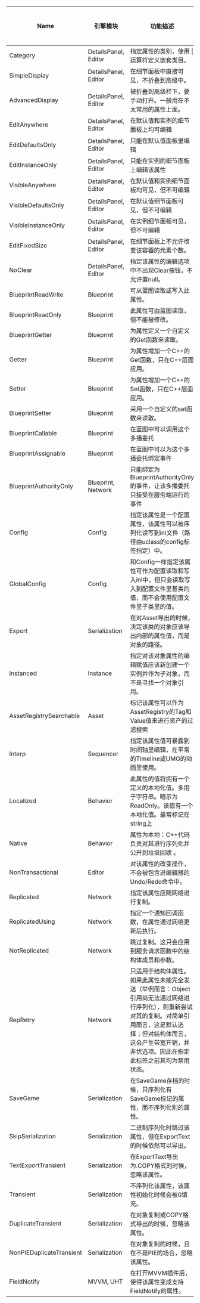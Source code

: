 |Name                                |引擎模块                |功能描述                                                                                                                                                                                                                                                            |常用程度|
|------------------------------------|--------------------|----------------------------------------------------------------------------------------------------------------------------------------------------------------------------------------------------------------------------------------------------------------|----|
|Category                            |DetailsPanel, Editor|指定属性的类别，使用 &#124; 运算符定义嵌套类目。                                                                                                                                                                                                                                         |5   |
|SimpleDisplay                       |DetailsPanel, Editor|在细节面板中直接可见，不折叠到高级中。                                                                                                                                                                                                                                             |3   |
|AdvancedDisplay                     |DetailsPanel, Editor|被折叠到高级栏下，要手动打开。一般用在不太常用的属性上面。                                                                                                                                                                                                                                   |5   |
|EditAnywhere                        |DetailsPanel, Editor|在默认值和实例的细节面板上均可编辑                                                                                                                                                                                                                                               |5   |
|EditDefaultsOnly                    |DetailsPanel, Editor|只能在默认值面板里编辑                                                                                                                                                                                                                                                     |5   |
|EditInstanceOnly                    |DetailsPanel, Editor|只能在实例的细节面板上编辑该属性                                                                                                                                                                                                                                                |5   |
|VisibleAnywhere                     |DetailsPanel, Editor|在默认值和实例细节面板均可见，但不可编辑                                                                                                                                                                                                                                            |5   |
|VisibleDefaultsOnly                 |DetailsPanel, Editor|在默认值细节面板可见，但不可编辑                                                                                                                                                                                                                                                |5   |
|VisibleInstanceOnly                 |DetailsPanel, Editor|在实例细节面板可见，但不可编辑                                                                                                                                                                                                                                                 |5   |
|EditFixedSize                       |DetailsPanel, Editor|在细节面板上不允许改变该容器的元素个数。                                                                                                                                                                                                                                            |3   |
|NoClear                             |DetailsPanel, Editor|指定该属性的编辑选项中不出现Clear按钮，不允许置null。                                                                                                                                                                                                                                 |3   |
|BlueprintReadWrite                  |Blueprint           |可从蓝图读取或写入此属性。                                                                                                                                                                                                                                                   |5   |
|BlueprintReadOnly                   |Blueprint           |此属性可由蓝图读取，但不能被修改。                                                                                                                                                                                                                                               |5   |
|BlueprintGetter                     |Blueprint           |为属性定义一个自定义的Get函数来读取。                                                                                                                                                                                                                                            |3   |
|Getter                              |Blueprint           |为属性增加一个C++的Get函数，只在C++层面应用。                                                                                                                                                                                                                                     |3   |
|Setter                              |Blueprint           |为属性增加一个C++的Set函数，只在C++层面应用。                                                                                                                                                                                                                                     |3   |
|BlueprintSetter                     |Blueprint           |采用一个自定义的set函数来读取。                                                                                                                                                                                                                                               |3   |
|BlueprintCallable                   |Blueprint           |在蓝图中可以调用这个多播委托                                                                                                                                                                                                                                                  |3   |
|BlueprintAssignable                 |Blueprint           |在蓝图中可以为这个多播委托绑定事件                                                                                                                                                                                                                                               |3   |
|BlueprintAuthorityOnly              |Blueprint, Network  |只能绑定为BlueprintAuthorityOnly的事件，让该多播委托只接受在服务端运行的事件                                                                                                                                                                                                               |3   |
|Config                              |Config              |指定该属性是一个配置属性，该属性可以被序列化读写到ini文件（路径由uclass的config标签指定）中。                                                                                                                                                                                                          |3   |
|GlobalConfig                        |Config              |和Config一样指定该属性可作为配置读取和写入ini中，但只会读取写入到配置文件里基类的值，而不会使用配置文件里子类里的值。                                                                                                                                                                                                 |3   |
|Export                              |Serialization       |在对Asset导出的时候，决定该类的对象应该导出内部的属性值，而是对象的路径。                                                                                                                                                                                                                         |1   |
|Instanced                           |Instance            |指定对该对象属性的编辑赋值应该新创建一个实例并作为子对象，而不是寻找一个对象引用。                                                                                                                                                                                                                       |3   |
|AssetRegistrySearchable             |Asset               |标记该属性可以作为AssetRegistry的Tag和Value值来进行资产的过滤搜索                                                                                                                                                                                                                     |3   |
|Interp                              |Sequencer           |指定该属性值可暴露到时间轴里编辑，在平常的Timeline或UMG的动画里使用。                                                                                                                                                                                                                        |3   |
|Localized                           |Behavior            |此属性的值将拥有一个定义的本地化值。多用于字符串。暗示为 ReadOnly。该值有一个本地化值。最常标记在string上                                                                                                                                                                                                    |    |
|Native                              |Behavior            |属性为本地：C++代码负责对其进行序列化并公开到垃圾回收 。                                                                                                                                                                                                                                  |    |
|NonTransactional                    |Editor              |对该属性的改变操作，不会被包含进编辑器的Undo/Redo命令中。                                                                                                                                                                                                                               |2   |
|Replicated                          |Network             |指定该属性应随网络进行复制。                                                                                                                                                                                                                                                  |5   |
|ReplicatedUsing                     |Network             |指定一个通知回调函数，在属性通过网络更新后执行。                                                                                                                                                                                                                                        |5   |
|NotReplicated                       |Network             |跳过复制。这只会应用到服务请求函数中的结构体成员和参数。                                                                                                                                                                                                                                    |3   |
|RepRetry                            |Network             |只适用于结构体属性。如果此属性未能完全发送（举例而言：Object引用尚无法通过网络进行序列化），则重新尝试对其的复制。对简单引用而言，这是默认选择；但对结构体而言，这会产生带宽开销，并非优选项。因此在指定此标签之前其均为禁用状态。                                                                                                                                            |    |
|SaveGame                            |Serialization       |在SaveGame存档的时候，只序列化有SaveGame标记的属性，而不序列化别的属性。                                                                                                                                                                                                                    |5   |
|SkipSerialization                   |Serialization       |二进制序列化时跳过该属性，但在ExportText的时候依然可以导出。                                                                                                                                                                                                                             |3   |
|TextExportTransient                 |Serialization       |在ExportText导出为.COPY格式的时候，忽略该属性。                                                                                                                                                                                                                                 |1   |
|Transient                           |Serialization       |不序列化该属性，该属性初始化时候会被0填充。                                                                                                                                                                                                                                          |5   |
|DuplicateTransient                  |Serialization       |在对象复制或COPY格式导出的时候，忽略该属性。                                                                                                                                                                                                                                        |2   |
|NonPIEDuplicateTransient            |Serialization       |在对象复制的时候，且在不是PIE的场合，忽略该属性。                                                                                                                                                                                                                                      |1   |
|FieldNotify                         |MVVM, UHT           |在打开MVVM插件后，使得该属性变成支持FieldNotify的属性。                                                                                                                                                                                                                             |4   |
